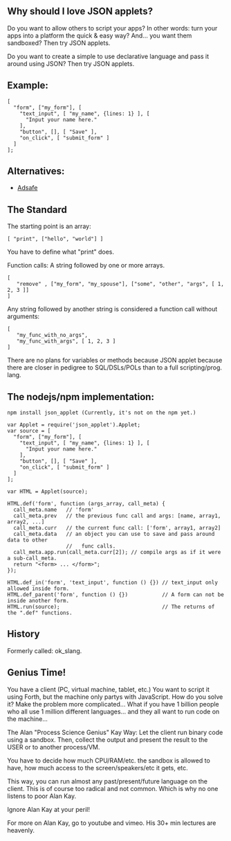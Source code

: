 
Why should I love JSON applets?
-------------------------------

Do you want to allow others to script your apps? In other words: turn your apps into a
platform the quick & easy way? And... you want them sandboxed? Then try JSON applets.

Do you want to create a simple to use declarative language and pass it around
using JSON? Then try JSON applets.

Example:
---------

    [
      "form", ["my_form"], [
        "text_input", [ "my_name", {lines: 1} ], [
          "Input your name here."
        ],
        "button", [], [ "Save" ],
        "on_click", [ "submit_form" ]
      ]
    ];


Alternatives:
-------------

* [Adsafe](http://www.adsafe.org/)

The Standard
-------------------------

The starting point is an array:

    [ "print", ["hello", "world"] ]

You have to define what "print" does.

Function calls: A string followed by one or more arrays.

    [
       "remove" , ["my_form", "my_spouse"], ["some", "other", "args", [ 1, 2, 3 ]]
    ]

Any string followed by another string is considered a function call without arguments:

    [
       "my_func_with_no_args",
       "my_func_with_args", [ 1, 2, 3 ]
    ]

There are no plans for variables or methods because JSON applet because
there are closer in pedigree to SQL/DSLs/POLs than to a full scripting/prog. lang.

The nodejs/npm implementation:
------------------------------

    npm install json_applet (Currently, it's not on the npm yet.)

    var Applet = require('json_applet').Applet;
    var source = [
      "form", ["my_form"], [
        "text_input", [ "my_name", {lines: 1} ], [
          "Input your name here."
        ],
        "button", [], [ "Save" ],
        "on_click", [ "submit_form" ]
      ]
    ];

    var HTML = Applet(source);

    HTML.def('form', function (args_array, call_meta) {
      call_meta.name   // 'form'
      call_meta.prev   // the previous func call and args: [name, array1, array2, ...]
      call_meta.curr   // the current func call: ['form', array1, array2]
      call_meta.data   // an object you can use to save and pass around data to other
                       //   func calls.
      call_meta.app.run(call_meta.curr[2]); // compile args as if it were a sub-call_meta.
      return "<form> ... </form>";
    });

    HTML.def_in('form', 'text_input', function () {}) // text_input only allowed inside form.
    HTML.def_parent('form', function () {})           // A form can not be inside another form.
    HTML.run(source);                                 // The returns of the ".def" functions.


History
-------

Formerly called: ok\_slang.


Genius Time!
------------

You have a client (PC, virtual machine, tablet, etc.) You want to
script it using Forth, but the machine only partys with JavaScript.
How do you solve it?
Make the problem more complicated... What if you have 1 billion people who all use
1 million different languages... and they all want to run code on the machine...

The Alan "Process Science Genius" Kay Way: Let the client run
binary code using a sandbox. Then, collect the output
and present the result to the USER or to another process/VM.

You have to decide how much CPU/RAM/etc. the sandbox is allowed to have, how much
access to the screen/speakers/etc it gets, etc.

This way, you can run almost any past/present/future language on the client. This is of course too
radical and not common. Which is why no one listens to poor Alan Kay.

Ignore Alan Kay at your peril!

For more on Alan Kay, go to youtube and vimeo. His 30+ min lectures are heavenly.













